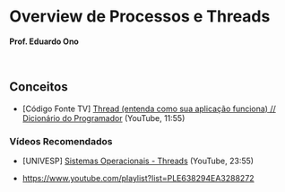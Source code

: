 
# Overview de Processos e Threads

__Prof. Eduardo Ono__

&nbsp;

## Conceitos

* [Código Fonte TV] [Thread (entenda como sua aplicação funciona) // Dicionário do Programador](https://youtu.be/xNBMNKjpJzM) (YouTube, 11:55)

### Vídeos Recomendados

* [UNIVESP] [Sistemas Operacionais - Threads](https://www.youtube.com/watch?v=Tbwu55Iov5s) (YouTube, 23:55)

* https://www.youtube.com/playlist?list=PLE638294EA3288272
